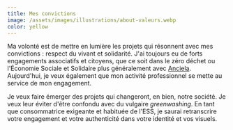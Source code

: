 ```yaml
---
title: Mes convictions
image: /assets/images/illustrations/about-valeurs.webp
color: yellow
---
```

Ma volonté est de mettre en lumière les projets qui résonnent avec mes convictions : respect du vivant et solidarité. J'ai toujours eu de forts engagements associatifs et citoyens, que ce soit dans le zéro déchet ou l'Économie Sociale et Solidaire plus généralement avec [Anciela](https://www.anciela.info/). Aujourd'hui, je veux également que mon activité professionnel se mette au service de mon engagement.

Je veux faire émerger des projets qui changeront, en bien, notre société. Je veux leur éviter d'être confondu avec du vulgaire _greenwashing_. En tant que consommatrice exigeante et habituée de l'ESS, je saurai retranscrire votre engagement et votre authenticité dans votre identité et vos visuels.